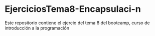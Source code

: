 # EjerciciosTema8-Encapsulaci-n
Este repositorio contiene el ejercio del tema 8 del bootcamp, curso de introducción a la programación
